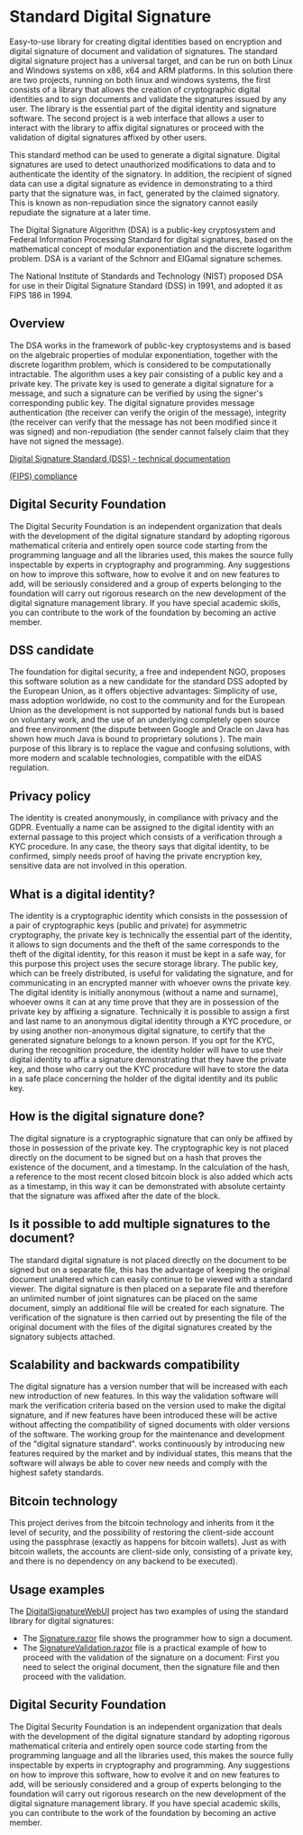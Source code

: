 # Standard Digital Signature
Easy-to-use library for creating digital identities based on encryption and digital signature of document and validation of signatures.
The standard digital signature project has a universal target, and can be run on both Linux and Windows systems on x86, x64 and ARM platforms.
In this solution there are two projects, running on both linux and windows systems, the first consists of a library that allows the creation of cryptographic digital identities and to sign documents and validate the signatures issued by any user. The library is the essential part of the digital identity and signature software. The second project is a web interface that allows a user to interact with the library to affix digital signatures or proceed with the validation of digital signatures affixed by other users.

This standard method can be used to generate a digital signature. Digital signatures are used to detect unauthorized modifications to data and to authenticate the identity of the signatory. In addition, the recipient of signed data can use a digital signature as evidence in demonstrating to a third party that the signature was, in fact, generated by the claimed signatory. This is known as non-repudiation since the signatory cannot easily repudiate the signature at a later time.

The Digital Signature Algorithm (DSA) is a public-key cryptosystem and Federal Information Processing Standard for digital signatures, based on the mathematical concept of modular exponentiation and the discrete logarithm problem. DSA is a variant of the Schnorr and ElGamal signature schemes.

The National Institute of Standards and Technology (NIST) proposed DSA for use in their Digital Signature Standard (DSS) in 1991, and adopted it as FIPS 186 in 1994.

## Overview

The DSA works in the framework of public-key cryptosystems and is based on the algebraic properties of modular exponentiation, together with the discrete logarithm problem, which is considered to be computationally intractable. The algorithm uses a key pair consisting of a public key and a private key. The private key is used to generate a digital signature for a message, and such a signature can be verified by using the signer's corresponding public key. The digital signature provides message authentication (the receiver can verify the origin of the message), integrity (the receiver can verify that the message has not been modified since it was signed) and non-repudiation (the sender cannot falsely claim that they have not signed the message). 

[Digital Signature Standard (DSS) - technical documentation](https://nvlpubs.nist.gov/nistpubs/FIPS/NIST.FIPS.186-5.pdf)

[(FIPS) compliance](https://learn.microsoft.com/en-us/dotnet/standard/security/fips-compliance)

## Digital Security Foundation
The Digital Security Foundation is an independent organization that deals with the development of the digital signature standard by adopting rigorous mathematical criteria and entirely open source code starting from the programming language and all the libraries used, this makes the source fully inspectable by experts in cryptography and programming. Any suggestions on how to improve this software, how to evolve it and on new features to add, will be seriously considered and a group of experts belonging to the foundation will carry out rigorous research on the new development of the digital signature management library. If you have special academic skills, you can contribute to the work of the foundation by becoming an active member.

## DSS candidate
The foundation for digital security, a free and independent NGO, proposes this software solution as a new candidate for the standard DSS adopted by the European Union, as it offers objective advantages: Simplicity of use, mass adoption worldwide, no cost to the community and for the European Union as the development is not supported by national funds but is based on voluntary work, and the use of an underlying completely open source and free environment (the dispute between Google and Oracle on Java has shown how much Java is bound to proprietary solutions ). The main purpose of this library is to replace the vague and confusing solutions, with more modern and scalable technologies, compatible with the eIDAS regulation.

## Privacy policy
The identity is created anonymously, in compliance with privacy and the GDPR. Eventually a name can be assigned to the digital identity with an external passage to this project which consists of a verification through a KYC procedure. In any case, the theory says that digital identity, to be confirmed, simply needs proof of having the private encryption key, sensitive data are not involved in this operation.

## What is a digital identity?
The identity is a cryptographic identity which consists in the possession of a pair of cryptographic keys (public and private) for asymmetric cryptography, the private key is technically the essential part of the identity, it allows to sign documents and the theft of the same corresponds to the theft of the digital identity, for this reason it must be kept in a safe way, for this purpose this project uses the secure storage library.
The public key, which can be freely distributed, is useful for validating the signature, and for communicating in an encrypted manner with whoever owns the private key.
The digital identity is initially anonymous (without a name and surname), whoever owns it can at any time prove that they are in possession of the private key by affixing a signature.
Technically it is possible to assign a first and last name to an anonymous digital identity through a KYC procedure, or by using another non-anonymous digital signature, to certify that the generated signature belongs to a known person. If you opt for the KYC, during the recognition procedure, the identity holder will have to use their digital identity to affix a signature demonstrating that they have the private key, and those who carry out the KYC procedure will have to store the data in a safe place concerning the holder of the digital identity and its public key.

## How is the digital signature done?
The digital signature is a cryptographic signature that can only be affixed by those in possession of the private key. The cryptographic key is not placed directly on the document to be signed but on a hash that proves the existence of the document, and a timestamp. In the calculation of the hash, a reference to the most recent closed bitcoin block is also added which acts as a timestamp, in this way it can be demonstrated with absolute certainty that the signature was affixed after the date of the block.

## Is it possible to add multiple signatures to the document?
The standard digital signature is not placed directly on the document to be signed but on a separate file, this has the advantage of keeping the original document unaltered which can easily continue to be viewed with a standard viewer. The digital signature is then placed on a separate file and therefore an unlimited number of joint signatures can be placed on the same document, simply an additional file will be created for each signature. The verification of the signature is then carried out by presenting the file of the original document with the files of the digital signatures created by the signatory subjects attached.

## Scalability and backwards compatibility
The digital signature has a version number that will be increased with each new introduction of new features. In this way the validation software will mark the verification criteria based on the version used to make the digital signature, and if new features have been introduced these will be active without affecting the compatibility of signed documents with older versions of the software.
The working group for the maintenance and development of the "digital signature standard". works continuously by introducing new features required by the market and by individual states, this means that the software will always be able to cover new needs and comply with the highest safety standards.

## Bitcoin technology
This project derives from the bitcoin technology and inherits from it the level of security, and the possibility of restoring the client-side account using the passphrase (exactly as happens for bitcoin wallets). Just as with bitcoin wallets, the accounts are client-side only, consisting of a private key, and there is no dependency on any backend to be executed).

## Usage examples
The [DigitalSignatureWebUI](https://github.com/Andrea-Bruno/StandardDigitalSignature/tree/master/DigitalSignatureWebUI) project has two examples of using the standard library for digital signatures:
- The [Signature.razor](https://github.com/Andrea-Bruno/StandardDigitalSignature/blob/master/DigitalSignatureWebUI/Pages/Signature.razor) file shows the programmer how to sign a document.
- The [SignatureValidation.razor](https://github.com/Andrea-Bruno/StandardDigitalSignature/blob/master/DigitalSignatureWebUI/Pages/SignatureValidation.razor) file is a practical example of how to proceed with the validation of the signature on a document: First you need to select the original document, then the signature file and then proceed with the validation.

## Digital Security Foundation
The Digital Security Foundation is an independent organization that deals with the development of the digital signature standard by adopting rigorous mathematical criteria and entirely open source code starting from the programming language and all the libraries used, this makes the source fully inspectable by experts in cryptography and programming. Any suggestions on how to improve this software, how to evolve it and on new features to add, will be seriously considered and a group of experts belonging to the foundation will carry out rigorous research on the new development of the digital signature management library. If you have special academic skills, you can contribute to the work of the foundation by becoming an active member.
